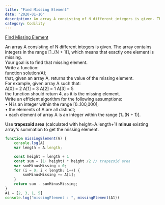 ```yaml
---
title: "Find Missing Element"
date: "2020-01-16"
description: An array A consisting of N different integers is given. The array contains integers in the range [1..(N + 1)], which means that exactly one element is missing.
category: Codility
---
```


[Find Missing Element](https://app.codility.com/programmers/lessons/3-time_complexity/perm_missing_elem/start/)

An array A consisting of N different integers is given. The array contains integers in the range \[1..(N + 1)\], which means that exactly one element is missing.  
Your goal is to find that missing element.  
Write a function:  
function solution(A);  
that, given an array A, returns the value of the missing element.  
For example, given array A such that:  
A\[0\] = 2 A\[1\] = 3 A\[2\] = 1 A\[3\] = 5  
the function should return 4, as it is the missing element.  
Write an efficient algorithm for the following assumptions:  
•	N is an integer within the range \[0..100,000\];  
•	the elements of A are all distinct;  
•	each element of array A is an integer within the range \[1..(N + 1)\].  

Use **trapezoid area** (calculated with height=A.length+1) **minus** existing array's summation to get the missing element. 

```js
function missingElement(A) {
    console.log(A)
    var length = A.length; 

    const height = length + 1
    const sum = (1+ height) * height /2 // trapezoid area
    var sumMinusMissing = 0;
    for (i = 0; i < length; i++) { 
        sumMinusMissing += A[i];
    }
    return sum - sumMinusMissing;
}
A1 = [2, 3, 1, 5]
console.log("missingElement : ", missingElement(A1))
```